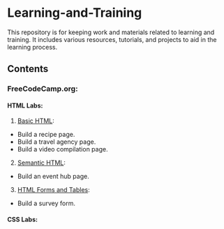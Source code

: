 # Learning-and-Training

This repository is for keeping work and materials related to learning and training. It includes various resources, tutorials, and projects to aid in the learning process.

## Contents

### FreeCodeCamp.org:

#### HTML Labs:
1. <u>Basic HTML</u>: 
- Build a recipe page.
- Build a travel agency page.
- Build a video compilation page.
2. <u>Semantic HTML</u>:
- Build an event hub page.
3. <u>HTML Forms and Tables</u>:
- Build a survey form.
#### CSS Labs:
